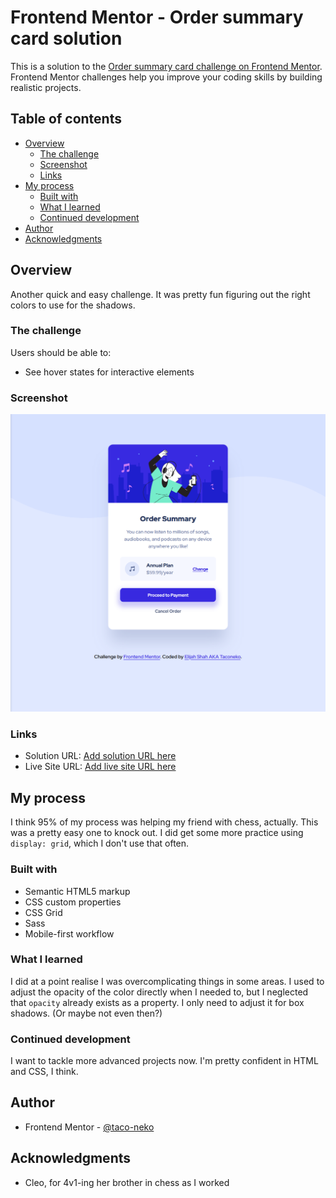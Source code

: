 # Frontend Mentor - Order summary card solution

This is a solution to the [Order summary card challenge on Frontend Mentor](https://www.frontendmentor.io/challenges/order-summary-component-QlPmajDUj). Frontend Mentor challenges help you improve your coding skills by building realistic projects. 

## Table of contents

- [Overview](#overview)
  - [The challenge](#the-challenge)
  - [Screenshot](#screenshot)
  - [Links](#links)
- [My process](#my-process)
  - [Built with](#built-with)
  - [What I learned](#what-i-learned)
  - [Continued development](#continued-development)
- [Author](#author)
- [Acknowledgments](#acknowledgments)

## Overview

Another quick and easy challenge. It was pretty fun figuring out the right colors to use for the shadows.

### The challenge

Users should be able to:

- See hover states for interactive elements

### Screenshot

![](./images/screenshot.png)

### Links

- Solution URL: [Add solution URL here](https://your-solution-url.com)
- Live Site URL: [Add live site URL here](https://your-live-site-url.com)

## My process

I think 95% of my process was helping my friend with chess, actually. This was a pretty easy one to knock out. I did get some more practice using `display: grid`, which I don't use that often.

### Built with

- Semantic HTML5 markup
- CSS custom properties
- CSS Grid
- Sass
- Mobile-first workflow

### What I learned

I did at a point realise I was overcomplicating things in some areas. I used to adjust the opacity of the color directly when I needed to, but I neglected that `opacity` already exists as a property. I only need to adjust it for box shadows. (Or maybe not even then?)

### Continued development

I want to tackle more advanced projects now. I'm pretty confident in HTML and CSS, I think.

## Author

- Frontend Mentor - [@taco-neko](https://www.frontendmentor.io/profile/taco-neko)

## Acknowledgments

- Cleo, for 4v1-ing her brother in chess as I worked